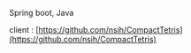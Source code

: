 Spring boot,
Java


client : [https://github.com/nsih/CompactTetris](https://github.com/nsih/CompactTetris)
